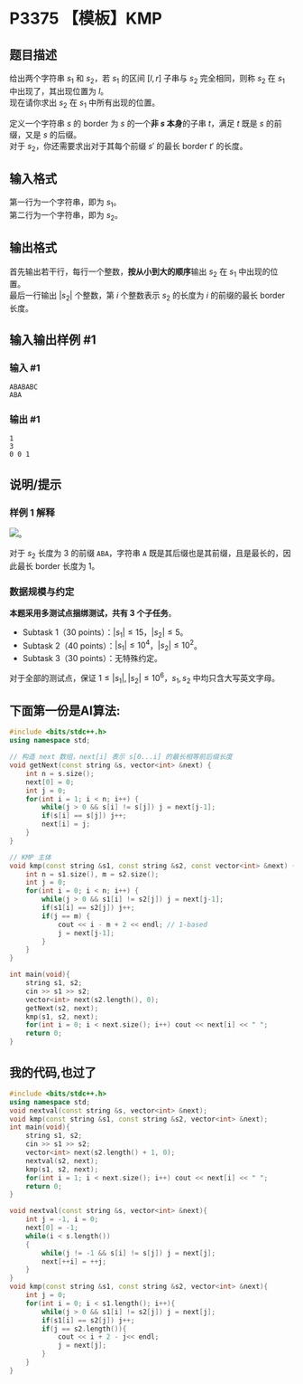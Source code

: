 # P3375 【模板】KMP

## 题目描述

给出两个字符串 $s_1$ 和 $s_2$，若 $s_1$ 的区间 $[l, r]$ 子串与 $s_2$ 完全相同，则称 $s_2$ 在 $s_1$ 中出现了，其出现位置为 $l$。  
现在请你求出 $s_2$ 在 $s_1$ 中所有出现的位置。

定义一个字符串 $s$ 的 border 为 $s$ 的一个**非 $s$ 本身**的子串 $t$，满足 $t$ 既是 $s$ 的前缀，又是 $s$ 的后缀。  
对于 $s_2$，你还需要求出对于其每个前缀 $s'$ 的最长 border $t'$ 的长度。

## 输入格式

第一行为一个字符串，即为 $s_1$。  
第二行为一个字符串，即为 $s_2$。

## 输出格式

首先输出若干行，每行一个整数，**按从小到大的顺序**输出 $s_2$ 在 $s_1$ 中出现的位置。  
最后一行输出 $|s_2|$ 个整数，第 $i$ 个整数表示 $s_2$ 的长度为 $i$ 的前缀的最长 border 长度。

## 输入输出样例 #1

### 输入 #1

```
ABABABC
ABA
```

### 输出 #1

```
1
3
0 0 1
```

## 说明/提示

### 样例 1 解释

 ![](https://cdn.luogu.com.cn/upload/pic/2257.png)。
 
对于 $s_2$ 长度为 $3$ 的前缀 `ABA`，字符串 `A` 既是其后缀也是其前缀，且是最长的，因此最长 border 长度为 $1$。


### 数据规模与约定

**本题采用多测试点捆绑测试，共有 3 个子任务**。

- Subtask 1（30 points）：$|s_1| \leq 15$，$|s_2| \leq 5$。
- Subtask 2（40 points）：$|s_1| \leq 10^4$，$|s_2| \leq 10^2$。
- Subtask 3（30 points）：无特殊约定。

对于全部的测试点，保证 $1 \leq |s_1|,|s_2| \leq 10^6$，$s_1, s_2$ 中均只含大写英文字母。

## 下面第一份是AI算法:
```cpp
#include <bits/stdc++.h>
using namespace std;

// 构造 next 数组，next[i] 表示 s[0...i] 的最长相等前后缀长度
void getNext(const string &s, vector<int> &next) {
    int n = s.size();
    next[0] = 0;
    int j = 0;
    for(int i = 1; i < n; i++) {
        while(j > 0 && s[i] != s[j]) j = next[j-1];
        if(s[i] == s[j]) j++;
        next[i] = j;
    }
}

// KMP 主体
void kmp(const string &s1, const string &s2, const vector<int> &next) {
    int n = s1.size(), m = s2.size();
    int j = 0;
    for(int i = 0; i < n; i++) {
        while(j > 0 && s1[i] != s2[j]) j = next[j-1];
        if(s1[i] == s2[j]) j++;
        if(j == m) {
            cout << i - m + 2 << endl; // 1-based
            j = next[j-1];
        }
    }
}

int main(void){
    string s1, s2;
    cin >> s1 >> s2;
    vector<int> next(s2.length(), 0);
    getNext(s2, next);
    kmp(s1, s2, next);
    for(int i = 0; i < next.size(); i++) cout << next[i] << " ";
    return 0;
}
```

## 我的代码,也过了
```cpp
#include <bits/stdc++.h>
using namespace std;
void nextval(const string &s, vector<int> &next);
void kmp(const string &s1, const string &s2, vector<int> &next);
int main(void){
    string s1, s2;
    cin >> s1 >> s2;
    vector<int> next(s2.length() + 1, 0);
    nextval(s2, next);
    kmp(s1, s2, next);
    for(int i = 1; i < next.size(); i++) cout << next[i] << " ";
    return 0;
}

void nextval(const string &s, vector<int> &next){
    int j = -1, i = 0;
    next[0] = -1;
    while(i < s.length())
    {
        while(j != -1 && s[i] != s[j]) j = next[j];
        next[++i] = ++j;
    }
}
void kmp(const string &s1, const string &s2, vector<int> &next){
    int j = 0;
    for(int i = 0; i < s1.length(); i++){
        while(j > 0 && s1[i] != s2[j]) j = next[j];
        if(s1[i] == s2[j]) j++;
        if(j == s2.length()){
            cout << i + 2 - j<< endl;
            j = next[j];
        }
    }
}
```